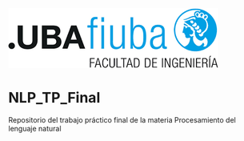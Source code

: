 ![Image text](https://github.com/Alebf/NLP_TP_Final/blob/master/logo.png)

# NLP_TP_Final
Repositorio del trabajo práctico final de la materia Procesamiento del lenguaje natural 
